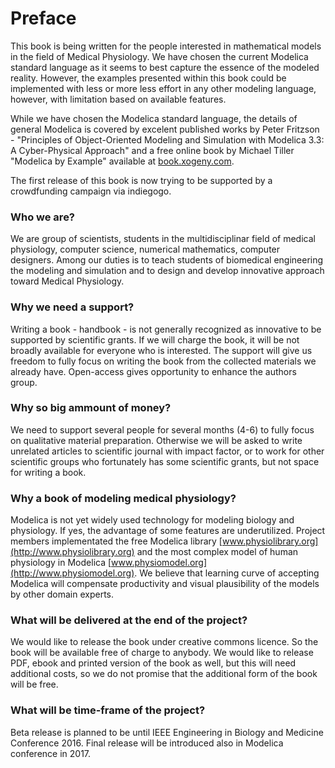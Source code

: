 Preface
=======

This book is being written for the people interested in mathematical models in the field of Medical Physiology. 
We have chosen the current Modelica standard language as it seems to best capture the essence of the modeled reality. However, the examples presented within this book could be implemented with less or more less effort in any other modeling language, however, with limitation based on available features.

While we have chosen the Modelica standard language, the details of general Modelica is covered by excelent published works by Peter Fritzson - "Principles of Object-Oriented Modeling and Simulation with Modelica 3.3: A Cyber-Physical Approach" and a free online book by Michael Tiller "Modelica by Example" available at [book.xogeny.com](http://book.xogeny.com).

The first release of this book is now trying to be supported by a crowdfunding campaign via indiegogo.

### Who we are?

We are group of scientists, students in the multidisciplinar field of medical physiology, computer science, numerical mathematics, computer designers. Among our duties is to teach students of biomedical engineering the modeling and simulation and to design and develop innovative approach toward Medical Physiology.

### Why we need a support?
Writing a book - handbook - is not generally recognized as innovative to be supported by scientific grants. 
If we will charge the book, it will be not broadly available for everyone who is interested. The support will give us freedom to fully focus on writing the book from the collected materials we already have. Open-access gives opportunity to enhance the authors group.

### Why so big ammount of money?

We need to support several people for several months (4-6) to fully focus on qualitative material preparation.  Otherwise we will be asked to write unrelated articles to scientific journal with impact factor, or to work for other scientific groups who fortunately has some scientific grants, but not space for writing a book.

### Why a book of modeling medical physiology?

Modelica is not yet widely used technology for modeling biology and physiology. If yes, the advantage of some features are underutilized. Project members implementated the free Modelica library [www.physiolibrary.org](http://www.physiolibrary.org) and the most complex model of human physiology in Modelica [www.physiomodel.org](http://www.physiomodel.org). We believe that learning curve of accepting Modelica will compensate productivity and visual plausibility of the models by other domain experts.

### What will be delivered at the end of the project?

We would like to release the book under creative commons licence. So the book will be available free of charge to anybody. We would like to release PDF, ebook and printed version of the book as well, but this will need additional costs, so we do not promise that the additional form of the book will be free.

### What will be time-frame of the project?

Beta release is planned to be until IEEE Engineering in Biology and Medicine Conference 2016. Final release will be introduced also in Modelica conference in 2017.


